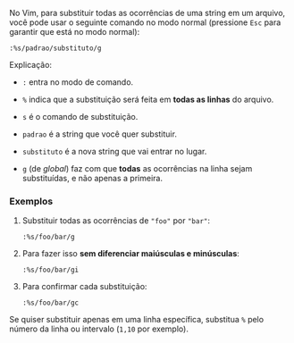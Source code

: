 No Vim, para substituir todas as ocorrências de uma string em um arquivo, você pode usar o seguinte comando no modo normal (pressione `Esc` para garantir que está no modo normal):

```
:%s/padrao/substituto/g
```

Explicação:

- `:` entra no modo de comando.
    
- `%` indica que a substituição será feita em **todas as linhas** do arquivo.
    
- `s` é o comando de substituição.
    
- `padrao` é a string que você quer substituir.
    
- `substituto` é a nova string que vai entrar no lugar.
    
- `g` (de _global_) faz com que **todas** as ocorrências na linha sejam substituídas, e não apenas a primeira.
    

### Exemplos

1. Substituir todas as ocorrências de `"foo"` por `"bar"`:
    
    ```
    :%s/foo/bar/g
    ```
    
2. Para fazer isso **sem diferenciar maiúsculas e minúsculas**:
    
    ```
    :%s/foo/bar/gi
    ```
    
3. Para confirmar cada substituição:
    
    ```
    :%s/foo/bar/gc
    ```
    

Se quiser substituir apenas em uma linha específica, substitua `%` pelo número da linha ou intervalo (`1,10` por exemplo).